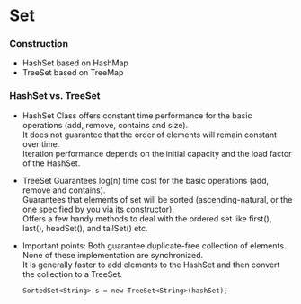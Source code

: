 # Set


### Construction

* HashSet based on HashMap
* TreeSet based on TreeMap

### HashSet vs. TreeSet

* HashSet
    Class offers constant time performance for the basic operations (add, remove, contains and size).<br>
    It does not guarantee that the order of elements will remain constant over time.<br>
    Iteration performance depends on the initial capacity and the load factor of the HashSet.
    
* TreeSet
    Guarantees log(n) time cost for the basic operations (add, remove and contains).<br>
    Guarantees that elements of set will be sorted (ascending-natural, or the one specified by you via its constructor).<br>
    Offers a few handy methods to deal with the ordered set like first(), last(), headSet(), and tailSet() etc.

* Important points:
    Both guarantee duplicate-free collection of elements.<br>
    None of these implementation are synchronized. <br>
    It is generally faster to add elements to the HashSet and then convert the collection to a TreeSet.<br>
    ```
    SortedSet<String> s = new TreeSet<String>(hashSet);
    ```